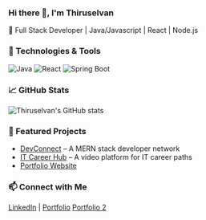 ### Hi there 👋, I'm Thiruselvan  

🚀 Full Stack Developer | Java/Javascript | React | Node.js  

### 🔧 Technologies & Tools  
![Java](https://img.shields.io/badge/Code-Java-blue?logo=java)
![React](https://img.shields.io/badge/Frontend-React-blue?logo=react)
![Spring Boot](https://img.shields.io/badge/Backend-SpringBoot-green?logo=springboot)

### 📈 GitHub Stats  
![Thiruselvan's GitHub stats](https://github-readme-stats.vercel.app/api?username=Thiruselvan123&show_icons=true&theme=radical)

### 🌟 Featured Projects  
- [DevConnect](https://github.com/Thiruselvan123/devconnect) – A MERN stack developer network  
- [IT Career Hub](https://github.com/Thiruselvan123/it-career-hub) – A video platform for IT career paths  
- [Portfolio Website](https://thiruselvan-portfolio.vercel.app)  

### 📫 Connect with Me  
[LinkedIn](https://www.linkedin.com/in/thiruselvan-e) | [Portfolio](https://thiruselvan.netlify.app/)  [Portfolio 2](https://thiruselvan-portfolio.vercel.app)
